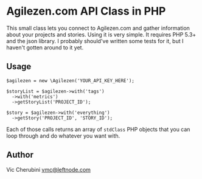 # Agilezen.com API Class in PHP
This small class lets you connect to Agilezen.com and gather information about your projects and stories. Using it is very simple.
It requires PHP 5.3+ and the json library. I probably should've written some tests for it, but I haven't gotten around
to it yet.

## Usage
    $agilezen = new \Agilezen('YOUR_API_KEY_HERE');
  
    $storyList = $agilezen->with('tags')
      ->with('metrics')
      ->getStoryList('PROJECT_ID');

    $story = $agilezen->with('everything')
      ->getStory('PROJECT_ID', 'STORY_ID');

Each of those calls returns an array of `stdClass` PHP objects that you can loop through and do whatever you want with.

## Author
Vic Cherubini <vmc@leftnode.com>